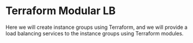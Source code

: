 # Terraform Modular LB

Here we will create instance groups using Terraform, and we will provide a load balancing services to the instance groups using Terraform modules.
